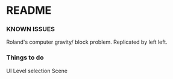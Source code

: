 # README #

### KNOWN ISSUES ###
Roland's computer gravity/ block problem. Replicated by left left.

### Things to do ###
UI
Level selection Scene